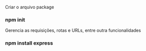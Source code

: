 Criar o arquivo package
### npm init

Gerencia as requisições, rotas e URLs, entre outra funcionalidades
### npm install express